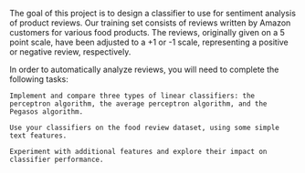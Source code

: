  The goal of this project is to design a classifier to use for sentiment analysis of product reviews. Our training set consists of reviews written by Amazon customers for various food products. The reviews, originally given on a 5 point scale, have been adjusted to a +1 or -1 scale, representing a positive or negative review, respectively.


 In order to automatically analyze reviews, you will need to complete the following tasks:

    Implement and compare three types of linear classifiers: the perceptron algorithm, the average perceptron algorithm, and the Pegasos algorithm.

    Use your classifiers on the food review dataset, using some simple text features.

    Experiment with additional features and explore their impact on classifier performance. 
